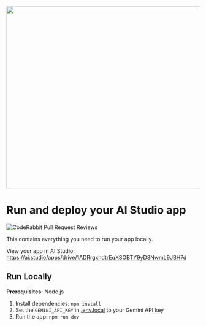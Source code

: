 <div align="center">
<img width="1200" height="475" alt="GHBanner" src="https://github.com/user-attachments/assets/0aa67016-6eaf-458a-adb2-6e31a0763ed6" />
</div>

# Run and deploy your AI Studio app

![CodeRabbit Pull Request Reviews](https://img.shields.io/coderabbit/prs/github/ARahim900/muscatbay011?utm_source=oss&utm_medium=github&utm_campaign=ARahim900%2Fmuscatbay011&labelColor=171717&color=FF570A&link=https%3A%2F%2Fcoderabbit.ai&label=CodeRabbit+Reviews)

This contains everything you need to run your app locally.

View your app in AI Studio: https://ai.studio/apps/drive/1ADRrgxhdtrEqXSOBTY9yD8NwmL9JBH7d

## Run Locally

**Prerequisites:**  Node.js


1. Install dependencies:
   `npm install`
2. Set the `GEMINI_API_KEY` in [.env.local](.env.local) to your Gemini API key
3. Run the app:
   `npm run dev`
